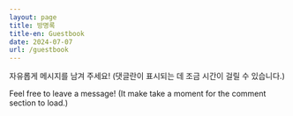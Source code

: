 ```yaml
---
layout: page
title: 방명록
title-en: Guestbook
date: 2024-07-07
url: /guestbook
---
```


<p class="lang-ko">자유롭게 메시지를 남겨 주세요! (댓글란이 표시되는 데 조금 시간이 걸릴 수 있습니다.)</p>
<p class="lang-en">Feel free to leave a message! (It make take a moment for the comment section to load.)</p>

<script src="https://utteranc.es/client.js"
        repo="dimenerno/dimenerno.github.io"
        issue-term="pathname"
        theme="github-light"
        crossorigin="anonymous"
        async>
  </script>
